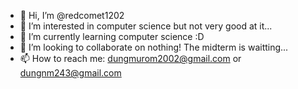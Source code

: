 - 👋 Hi, I’m @redcomet1202
- 👀 I’m interested in computer science but not very good at it...
- 🌱 I’m currently learning computer science :D
- 💞️ I’m looking to collaborate on nothing! The midterm is waitting...
- 📫 How to reach me:
  dungmurom2002@gmail.com or dungnm243@gmail.com
  
  

<!---
redcomet1202/redcomet1202 is a ✨ special ✨ repository because its `README.md` (this file) appears on your GitHub profile.
You can click the Preview link to take a look at your changes.
--->
